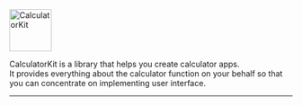 <img alt="CalculatorKit" src="https://user-images.githubusercontent.com/34618339/99825007-d5175980-2b99-11eb-9f70-bb04f6198f28.png" height="75"/>

CalculatorKit is a library that helps you create calculator apps.  
It provides everything about the calculator function on your behalf so that you can concentrate on implementing user interface.

---

